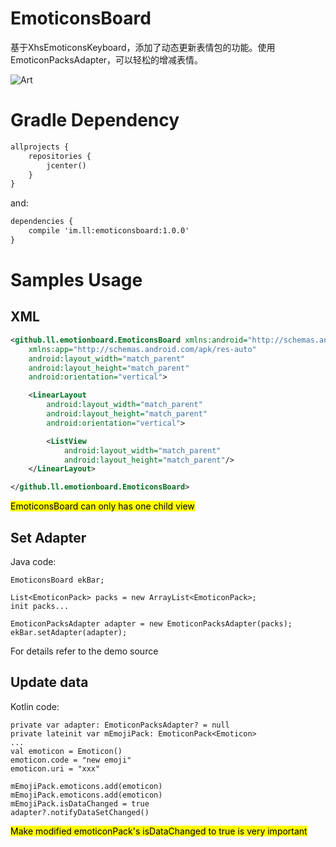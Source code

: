 # EmoticonsBoard
基于XhsEmoticonsKeyboard，添加了动态更新表情包的功能。使用EmoticonPacksAdapter，可以轻松的增减表情。

![Art](https://github.com/llwl1982/EmoticonsBoard/doc/overlook.gif)

# Gradle Dependency

```xml  
allprojects {
    repositories {
        jcenter()
    }
}
```
and:

```xml
dependencies { 
    compile 'im.ll:emoticonsboard:1.0.0'
}
```
# Samples Usage
## XML

```xml
<github.ll.emotionboard.EmoticonsBoard xmlns:android="http://schemas.android.com/apk/res/android"
    xmlns:app="http://schemas.android.com/apk/res-auto"
    android:layout_width="match_parent"
    android:layout_height="match_parent"
    android:orientation="vertical">

    <LinearLayout
        android:layout_width="match_parent"
        android:layout_height="match_parent"
        android:orientation="vertical">

        <ListView
            android:layout_width="match_parent"
            android:layout_height="match_parent"/>
    </LinearLayout>

</github.ll.emotionboard.EmoticonsBoard>

```
<mark>EmoticonsBoard can only has one child view</mark>

## Set Adapter

Java code:

```
EmoticonsBoard ekBar;

List<EmoticonPack> packs = new ArrayList<EmoticonPack>;
init packs...

EmoticonPacksAdapter adapter = new EmoticonPacksAdapter(packs);
ekBar.setAdapter(adapter);
```
For details refer to the demo source



## Update data

Kotlin code:

```
private var adapter: EmoticonPacksAdapter? = null
private lateinit var mEmojiPack: EmoticonPack<Emoticon>
...
val emoticon = Emoticon()
emoticon.code = "new emoji"
emoticon.uri = "xxx"

mEmojiPack.emoticons.add(emoticon)
mEmojiPack.emoticons.add(emoticon)
mEmojiPack.isDataChanged = true
adapter?.notifyDataSetChanged()
```
<mark>Make modified emoticonPack's isDataChanged to true is very important </mark>